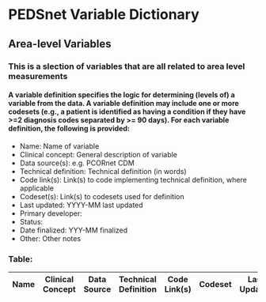 # PEDSnet Variable Dictionary

## Area-level Variables

### This is a slection of variables that are all related to area level measurements

#### A variable definition specifies the logic for determining (levels of) a variable from the data. A variable definition may include one or more codesets (e.g., a patient is identified as having a condition if they have >=2 diagnosis codes separated by >= 90 days). For each variable definition, the following is provided:
* Name: Name of variable
* Clinical concept: General description of variable
* Data source(s): e.g. PCORnet CDM
* Technical definition: Technical definition (in words)
* Code link(s): Link(s) to code implementing technical definition, where applicable
* Codeset(s): Link(s) to codesets used for definition
* Last updated: YYYY-MM last updated
* Primary developer:
* Status:
* Date finalized: YYY-MM finalized
* Other: Other notes

### Table:

| Name | Clinical Concept | Data Source | Technical Definition | Code Link(s) | Codeset | Last Updated | Primary Developer | Status | Date Finalized | Other |
|------|------------------|-------------|----------------------|--------------|---------|--------------|-------------------|--------|----------------|-------|
